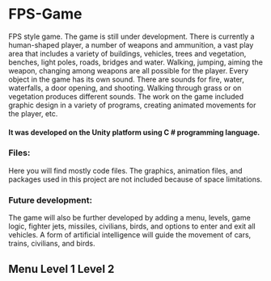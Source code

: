 # FPS-Game

FPS style game. The game is still under development. There is currently a human-shaped player, a number of weapons and ammunition, a vast play area that includes a variety of buildings, vehicles, trees and vegetation, benches, light poles, roads, bridges and water. Walking, jumping, aiming the weapon, changing among weapons are all possible for the player. Every object in the game has its own sound. There are sounds for fire, water, waterfalls, a door opening, and shooting. Walking through grass or on vegetation produces different sounds. The work on the game included graphic design in a variety of programs, creating animated movements for the player, etc.
#### It was developed on the Unity platform using C # programming language.

### Files:
Here you will find mostly code files. The graphics, animation files, and packages used in this project are not included because of space limitations.

### Future development:
The game will also be further developed by adding a menu, levels, game logic, fighter jets, missiles, civilians, birds, and options to enter and exit all vehicles. A form of artificial intelligence will guide the movement of cars, trains, civilians, and birds.

**Menu**
**Level 1**
**Level 2**
-----------------------------
